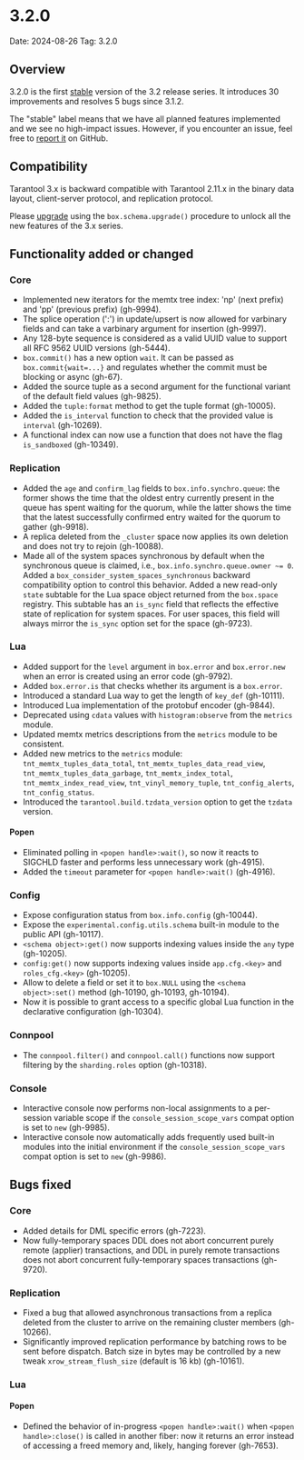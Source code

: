 # 3.2.0

Date: 2024-08-26
Tag: 3.2.0

## Overview

3.2.0 is the first [stable][release_policy] version of the 3.2 release
series. It introduces 30 improvements and resolves 5 bugs since
3.1.2.

The "stable" label means that we have all planned features implemented and we
see no high-impact issues. However, if you encounter an issue, feel free to
[report it][issues] on GitHub.

[release_policy]: https://www.tarantool.io/en/doc/latest/release/policy/
[issues]: https://github.com/tarantool/tarantool/issues

## Compatibility

Tarantool 3.x is backward compatible with Tarantool 2.11.x in the binary data
layout, client-server protocol, and replication protocol.

Please [upgrade][upgrade] using the `box.schema.upgrade()` procedure to unlock
all the new features of the 3.x series.

[upgrade]: https://www.tarantool.io/en/doc/latest/book/admin/upgrades/

## Functionality added or changed

### Core

* Implemented new iterators for the memtx tree index: 'np' (next prefix)
  and 'pp' (previous prefix) (gh-9994).
* The splice operation (':') in update/upsert is now allowed for varbinary fields
  and can take a varbinary argument for insertion (gh-9997).
* Any 128-byte sequence is considered as a valid UUID value to support all
  RFC 9562 UUID versions (gh-5444).
* `box.commit()` has a new option `wait`. It can be passed as
  `box.commit{wait=...}` and regulates whether the commit must be blocking or
  async (gh-67).
* Added the source tuple as a second argument for the functional variant of the
  default field values (gh-9825).
* Added the `tuple:format` method to get the tuple format (gh-10005).
* Added the `is_interval` function to check that the provided value is
  `interval` (gh-10269).
* A functional index can now use a function that does not have the flag
  `is_sandboxed` (gh-10349).


### Replication

* Added the `age` and `confirm_lag` fields to `box.info.synchro.queue`: the
  former shows the time that the oldest entry currently present in the queue has
  spent waiting for the quorum, while the latter shows the time that the latest
  successfully confirmed entry waited for the quorum to gather (gh-9918).
* A replica deleted from the `_cluster` space now applies its own deletion and
  does not try to rejoin (gh-10088).
* Made all of the system spaces synchronous by default when the synchronous
  queue is claimed, i.e., `box.info.synchro.queue.owner ~= 0`. Added a
  `box_consider_system_spaces_synchronous` backward compatibility option to
  control this behavior. Added a new read-only `state` subtable for the Lua
  space object returned from the `box.space` registry. This subtable has an
  `is_sync` field that reflects the effective state of replication for system
  spaces. For user spaces, this field will always mirror the `is_sync` option
  set for the space (gh-9723).

### Lua

* Added support for the `level` argument in `box.error` and `box.error.new`
  when an error is created using an error code (gh-9792).
* Added `box.error.is` that checks whether its argument is a `box.error`.
* Introduced a standard Lua way to get the length of `key_def` (gh-10111).
* Introduced Lua implementation of the protobuf encoder (gh-9844).
* Deprecated using `cdata` values with `histogram:observe` from the `metrics` module.
* Updated memtx metrics descriptions from the `metrics` module to be consistent.
* Added new metrics to the `metrics` module: `tnt_memtx_tuples_data_total`,
  `tnt_memtx_tuples_data_read_view`, `tnt_memtx_tuples_data_garbage`,
  `tnt_memtx_index_total`, `tnt_memtx_index_read_view`, `tnt_vinyl_memory_tuple`,
  `tnt_config_alerts`, `tnt_config_status`.
* Introduced the `tarantool.build.tzdata_version` option to get
  the `tzdata` version.

#### Popen

* Eliminated polling in `<popen handle>:wait()`, so now it reacts to SIGCHLD
  faster and performs less unnecessary work (gh-4915).
* Added the `timeout` parameter for `<popen handle>:wait()` (gh-4916).

### Config

* Expose configuration status from `box.info.config` (gh-10044).
* Expose the `experimental.config.utils.schema` built-in module to the public
  API (gh-10117).
* `<schema object>:get()` now supports indexing values inside the `any` type
  (gh-10205).
* `config:get()` now supports indexing values inside `app.cfg.<key>` and
  `roles_cfg.<key>` (gh-10205).
* Allow to delete a field or set it to `box.NULL` using the `<schema
  object>:set()` method (gh-10190, gh-10193, gh-10194).
* Now it is possible to grant access to a specific global Lua function
  in the declarative configuration (gh-10304).

### Connpool

* The `connpool.filter()` and `connpool.call()` functions now support
  filtering by the `sharding.roles` option (gh-10318).

### Console

* Interactive console now performs non-local assignments to a per-session
  variable scope if the `console_session_scope_vars` compat option is set to
  `new` (gh-9985).
* Interactive console now automatically adds frequently used built-in modules
  into the initial environment if the `console_session_scope_vars` compat
  option is set to `new` (gh-9986).

## Bugs fixed

### Core

* Added details for DML specific errors (gh-7223).
* Now fully-temporary spaces DDL does not abort concurrent purely remote
  (applier) transactions, and DDL in purely remote transactions does not abort
  concurrent fully-temporary spaces transactions (gh-9720).

### Replication

* Fixed a bug that allowed asynchronous transactions from a replica deleted from
  the cluster to arrive on the remaining cluster members (gh-10266).
* Significantly improved replication performance by batching rows to be sent
  before dispatch. Batch size in bytes may be controlled by a new tweak
  `xrow_stream_flush_size` (default is 16 kb) (gh-10161).

### Lua

#### Popen

* Defined the behavior of in-progress `<popen handle>:wait()` when
  `<popen handle>:close()` is called in another fiber: now it returns an error
  instead of accessing a freed memory and, likely, hanging forever (gh-7653).
